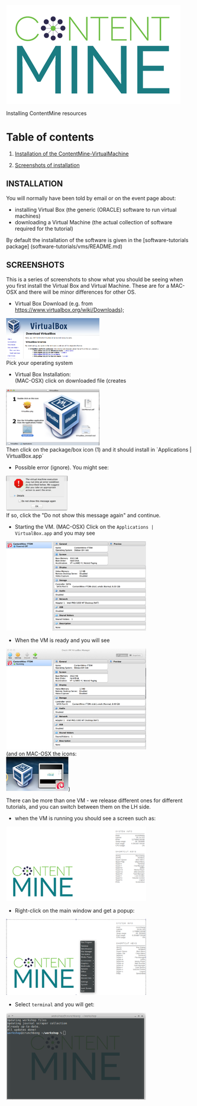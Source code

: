 ![ContentMine logo](https://github.com/ContentMine/assets/blob/master/png/Content_mine(small).png)

Installing ContentMine resources

# Table of contents

1. [Installation of the ContentMine-VirtualMachine](#installation)

2. [Screenshots of installation](#screenshots)

## INSTALLATION

You will normally have been told by email or on the event page about:

 * installing Virtual Box (the generic (ORACLE) software to run virtual machines)
 * downloading a Virtual Machine (the actual collection of software required for the tutorial)
 
By default the installation of the software is given in the [software-tutorials package] (software-tutorials/vms/README.md)


## SCREENSHOTS

This is a series of screenshots to show what you should be seeing when you first install the Virtual Box and Virtual Machine. These are for a MAC-OSX and there will be minor differences for other OS.


 * Virtual Box Download (e.g. from https://www.virtualbox.org/wiki/Downloads);<br/>
<img alt="VirtualBox download" src="vm-virtualbox-download.png" width="50%"/>
<br/>Pick your operating system
<br/>


 * Virtual Box Installation: <br/>
 (MAC-OSX) click on downloaded file (creates <br/>
<img alt="MAC-OSX installer" src="vm-installer.png" width="50%"/>
<br/>
Then click on the package/box icon (1) and it should install in `Applications | VirtualBox.app`

* Possible error (ignore). You might see:<br/>
<img alt="Ignore error" src="vm-error.png" width="33%"/>
<br/>
If so, click the "Do not show this message again" and continue.
<br/>

* Starting the VM. (MAC-OSX) Click on the `Applications | VirtualBox.app` and you may see<br/>
<img alt="Powered off" src="vm-poweredoff.png" width="75%"/>
<br/>

* When the VM is ready and you will see<br/>
<img alt="Running" src="vm-running.png" width="75%"/>
<br/>
(and on MAC-OSX the icons:<br/>
<img alt="icons" src="vm-icon.png"/>)

There can be more than one VM - we release different ones for different tutorials, and you can switch between them on the LH side.

* when the VM is running you should see a screen such as:
<img alt="Startscreen" src="vm-startscreen.png" width="75%"/>
<br/>

* Right-click on the main window and get a popup:
<img alt="popup" src="vm-popup.png" width="75%"/>
<br/>


 * Select `terminal` and you will get:
<img alt="crunchbang" src="vm-crunchbang.png" width="75%"/>
<br/>

 
 





